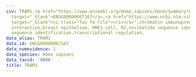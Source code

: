 ```yaml
---
csv: TRAM1,<a href="https://www.ensembl.org/Homo_sapiens/Gene/Summary?db=core;g=ENSG00000067167"
  target="_blank">ENSG00000067167</a>,<a href="https://www.ncbi.nlm.nih.gov/pubmed/22863008"
  target="_blank"><i class="fas fa-file"></i></a>",chromatin immunoprecipitation assay,direct
  interaction,breast epithelium, HME1 cell, R2,nucleotide sequence identification,nucleotide
  sequence identification,transcriptional regulation,
data_alias: TRAM1
data_id: ENSG00000067167
data_numevidence: 1
data_species: Homo sapiens
data_taxid: '9606'
title: TRAM1
---
```

